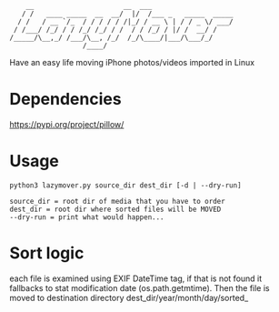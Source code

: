 ```
    __                      __  ___                    
   / /   ____ _____  __  __/  |/  /___ _   _____  _____
  / /   / __ `/_  / / / / / /|_/ / __ \ | / / _ \/ ___/
 / /___/ /_/ / / /_/ /_/ / /  / / /_/ / |/ /  __/ /    
/_____/\__,_/ /___/\__, /_/  /_/\____/|___/\___/_/     
                  /____/                               
```

Have an easy life moving iPhone photos/videos imported in Linux

# Dependencies
https://pypi.org/project/pillow/

# Usage
```
python3 lazymover.py source_dir dest_dir [-d | --dry-run]

source_dir = root dir of media that you have to order
dest_dir = root dir where sorted files will be MOVED
--dry-run = print what would happen...
```
    
# Sort logic
each file is examined using EXIF DateTime tag, if that is not found it fallbacks to stat modification date (os.path.getmtime).
Then the file is moved to destination directory dest_dir/year/month/day/sorted_<filename>
